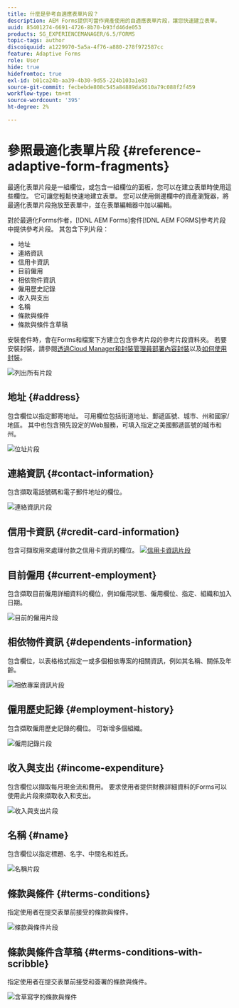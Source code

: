 ```yaml
---
title: 什麼是參考自適應表單片段？
description: AEM Forms提供可當作資產使用的自適應表單片段，讓您快速建立表單。
uuid: 85401274-6691-4726-8b70-b93fd46de053
products: SG_EXPERIENCEMANAGER/6.5/FORMS
topic-tags: author
discoiquuid: a1229970-5a5a-4f76-a880-278f972587cc
feature: Adaptive Forms
role: User
hide: true
hidefromtoc: true
exl-id: b01ca24b-aa39-4b30-9d55-224b103a1e83
source-git-commit: fecbebde808c545a84889da5610a79c088f2f459
workflow-type: tm+mt
source-wordcount: '395'
ht-degree: 2%

---
```


# 參照最適化表單片段 {#reference-adaptive-form-fragments}

最適化表單片段是一組欄位，或包含一組欄位的面板，您可以在建立表單時使用這些欄位。 它可讓您輕鬆快速地建立表單。 您可以使用側邊欄中的資產瀏覽器，將最適化表單片段拖放至表單中，並在表單編輯器中加以編輯。

對於最適化Forms作者，[!DNL AEM Forms]套件[!DNL AEM FORMS]參考片段中提供參考片段。 其包含下列片段：

* 地址
* 連絡資訊
* 信用卡資訊
* 目前僱用
* 相依物件資訊
* 僱用歷史記錄
* 收入與支出
* 名稱
* 條款與條件
* 條款與條件含草稿

安裝套件時，會在Forms和檔案下方建立包含參考片段的參考片段資料夾。 若要安裝封裝，請參閱[透過Cloud Manager和封裝管理員部署內容封裝](https://experienceleague.adobe.com/docs/experience-manager-cloud-service/implementing/deploying/overview.html?lang=zh-Hant#deploying-content-packages-via-cloud-manager-and-package-manager)以及[如何使用封裝](https://experienceleague.adobe.com/docs/experience-manager-65/administering/contentmanagement/package-manager.html?lang=zh-Hant)。

![列出所有片段](assets/ootb-frags.png)

## 地址 {#address}

包含欄位以指定郵寄地址。 可用欄位包括街道地址、郵遞區號、城市、州和國家/地區。 其中也包含預先設定的Web服務，可填入指定之美國郵遞區號的城市和州。

![位址片段](assets/address.png)

<!--[Click to enlarge

](assets/address-1.png)-->

## 連絡資訊 {#contact-information}

包含擷取電話號碼和電子郵件地址的欄位。

![連絡資訊片段](assets/contact-info.png)

<!--[Click to enlarge

](assets/contact-info-1.png)-->

## 信用卡資訊 {#credit-card-information}

包含可擷取用來處理付款之信用卡資訊的欄位。
[![信用卡資訊片段](assets/cc-info.png)](assets/cc-info-1.png)

## 目前僱用 {#current-employment}

包含擷取目前僱用詳細資料的欄位，例如僱用狀態、僱用欄位、指定、組織和加入日期。

![目前的僱用片段](assets/current-emp.png)

<!--[Click to enlarge

](assets/current-emp-1.png)-->

## 相依物件資訊 {#dependents-information}

包含欄位，以表格格式指定一或多個相依專案的相關資訊，例如其名稱、關係及年齡。

![相依專案資訊片段](assets/dependents-info.png)

<!--[Click to enlarge

](assets/dependents-info-1.png)-->

## 僱用歷史記錄 {#employment-history}

包含擷取僱用歷史記錄的欄位。 可新增多個組織。

![僱用記錄片段](assets/emp-history.png)

<!--[Click to enlarge

](assets/emp-history-1.png)-->

## 收入與支出 {#income-expenditure}

包含欄位以擷取每月現金流和費用。 要求使用者提供財務詳細資料的Forms可以使用此片段來擷取收入和支出。

![收入與支出片段](assets/income.png)

<!--[Click to enlarge

](assets/income-1.png)-->

## 名稱 {#name}

包含欄位以指定標題、名字、中間名和姓氏。

![名稱片段](assets/name.png)

<!--[Click to enlarge

](assets/name-1.png)-->

## 條款與條件 {#terms-conditions}

指定使用者在提交表單前接受的條款與條件。

![條款與條件片段](assets/tnc.png)

<!--[Click to enlarge

](assets/tnc-1.png)-->

## 條款與條件含草稿 {#terms-conditions-with-scribble}

指定使用者在提交表單前接受和簽署的條款與條件。

![含草寫字的條款與條件](assets/tnc-scribble.png)

<!--[Click to enlarge

](assets/tnc-scribble-1.png)-->
